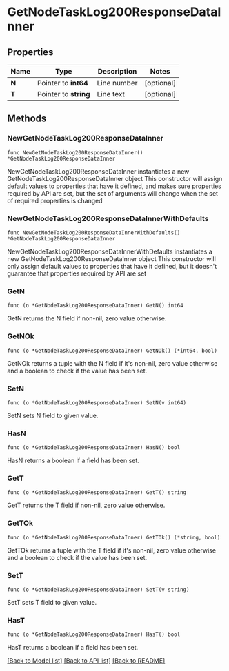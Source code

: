 # GetNodeTaskLog200ResponseDataInner

## Properties

Name | Type | Description | Notes
------------ | ------------- | ------------- | -------------
**N** | Pointer to **int64** | Line number | [optional] 
**T** | Pointer to **string** | Line text | [optional] 

## Methods

### NewGetNodeTaskLog200ResponseDataInner

`func NewGetNodeTaskLog200ResponseDataInner() *GetNodeTaskLog200ResponseDataInner`

NewGetNodeTaskLog200ResponseDataInner instantiates a new GetNodeTaskLog200ResponseDataInner object
This constructor will assign default values to properties that have it defined,
and makes sure properties required by API are set, but the set of arguments
will change when the set of required properties is changed

### NewGetNodeTaskLog200ResponseDataInnerWithDefaults

`func NewGetNodeTaskLog200ResponseDataInnerWithDefaults() *GetNodeTaskLog200ResponseDataInner`

NewGetNodeTaskLog200ResponseDataInnerWithDefaults instantiates a new GetNodeTaskLog200ResponseDataInner object
This constructor will only assign default values to properties that have it defined,
but it doesn't guarantee that properties required by API are set

### GetN

`func (o *GetNodeTaskLog200ResponseDataInner) GetN() int64`

GetN returns the N field if non-nil, zero value otherwise.

### GetNOk

`func (o *GetNodeTaskLog200ResponseDataInner) GetNOk() (*int64, bool)`

GetNOk returns a tuple with the N field if it's non-nil, zero value otherwise
and a boolean to check if the value has been set.

### SetN

`func (o *GetNodeTaskLog200ResponseDataInner) SetN(v int64)`

SetN sets N field to given value.

### HasN

`func (o *GetNodeTaskLog200ResponseDataInner) HasN() bool`

HasN returns a boolean if a field has been set.

### GetT

`func (o *GetNodeTaskLog200ResponseDataInner) GetT() string`

GetT returns the T field if non-nil, zero value otherwise.

### GetTOk

`func (o *GetNodeTaskLog200ResponseDataInner) GetTOk() (*string, bool)`

GetTOk returns a tuple with the T field if it's non-nil, zero value otherwise
and a boolean to check if the value has been set.

### SetT

`func (o *GetNodeTaskLog200ResponseDataInner) SetT(v string)`

SetT sets T field to given value.

### HasT

`func (o *GetNodeTaskLog200ResponseDataInner) HasT() bool`

HasT returns a boolean if a field has been set.


[[Back to Model list]](../README.md#documentation-for-models) [[Back to API list]](../README.md#documentation-for-api-endpoints) [[Back to README]](../README.md)


